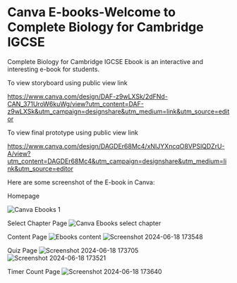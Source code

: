 # Canva E-books-Welcome to Complete Biology for Cambridge IGCSE
Complete Biology for Cambridge IGCSE Ebook is an interactive and interesting e-book for students. 

To view storyboard using public view link 

https://www.canva.com/design/DAF-z9wLXSk/2dFNd-CAN_371UroW6kuWg/view?utm_content=DAF-z9wLXSk&utm_campaign=designshare&utm_medium=link&utm_source=editor

To view final prototype using public view link 

https://www.canva.com/design/DAGDEr68Mc4/xNIJYXncqO8VPSlQDZrU-A/view?utm_content=DAGDEr68Mc4&utm_campaign=designshare&utm_medium=link&utm_source=editor

Here are some screenshot of the E-book in Canva: 

Homepage 

![Canva Ebooks 1](https://github.com/Jessica0024/E-books-/assets/111970909/dbf3293b-a463-405a-a92a-a6a15cdd1bc2)

Select Chapter Page 
![Canva Ebooks select chapter](https://github.com/Jessica0024/E-books-/assets/111970909/777e243d-890a-4597-b727-87a498616ff4)


Content Page
![Ebooks content](https://github.com/Jessica0024/E-books-/assets/111970909/8305f085-a92b-4aa4-be6a-2a3f52657ed5)
![Screenshot 2024-06-18 173548](https://github.com/Jessica0024/E-books-/assets/111970909/d83f71ec-94b4-4f74-b953-acfda1a668b7)

Quiz Page
![Screenshot 2024-06-18 173705](https://github.com/Jessica0024/E-books-/assets/111970909/0a395d4c-bb8e-4a7d-be43-a99c64d7f8a0)
![Screenshot 2024-06-18 173521](https://github.com/Jessica0024/E-books-/assets/111970909/b55b4d84-da39-4538-81ca-8a1b5773e8d4)


Timer Count Page
![Screenshot 2024-06-18 173640](https://github.com/Jessica0024/E-books-/assets/111970909/8d2045d0-2da7-4d0c-80d0-bb68d10e613f)
